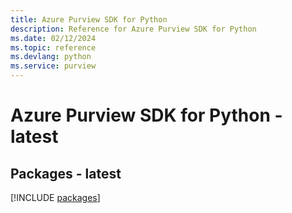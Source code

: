 ```yaml
---
title: Azure Purview SDK for Python
description: Reference for Azure Purview SDK for Python
ms.date: 02/12/2024
ms.topic: reference
ms.devlang: python
ms.service: purview
---
```

# Azure Purview SDK for Python - latest
## Packages - latest
[!INCLUDE [packages](purview-index.md)]